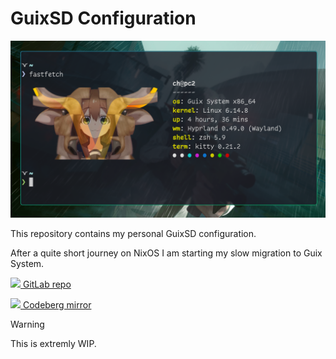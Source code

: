 # GuixSD Configuration

![image](./assets/screenshot.png)

This repository contains my personal GuixSD configuration.

After a quite short journey on NixOS I am starting my slow migration to Guix System.

<a href="https://gitlab.com/ch4og/guix-config"> <img src="https://www.svgrepo.com/show/448226/gitlab.svg" width="16"/> GitLab repo </a>

<a href="https://codeberg.org/ch4og/guix-config"> <img src="https://www.svgrepo.com/show/349319/codeberg.svg" width="16"/> Codeberg mirror </a>

> [!WARNING]
> This is extremly WIP.
